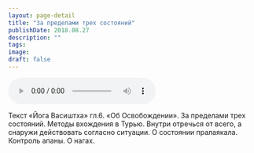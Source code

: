 ```yaml
---
layout: page-detail
title: "За пределами трех состояний"
publishDate: 2018.08.27
description: ""
tags:
image:
draft: false
---
```


<audio title="2018.08.27 - За пределами трех состояний.mp3" src="/upload/iblock/100/100e2234e32d7d7d065f91ee5b15382c.mp3" controls=""></audio>

 Текст «Йога Васиштха» гл.6\. «Об Освобождении». За пределами трех состояний. Методы вхождения в Турью. Внутри отречься от всего, а снаружи действовать согласно ситуации. О состоянии пралаякала. Контроль апаны. О нагах. 

  
